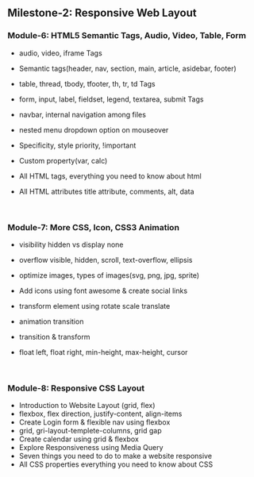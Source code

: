 ## Milestone-2: Responsive Web Layout

### Module-6: HTML5 Semantic Tags, Audio, Video, Table, Form

- audio, video, iframe Tags
- Semantic tags(header, nav, section, main, article, asidebar, footer)
- table, thread, tbody, tfooter, th, tr, td Tags
- form, input, label, fieldset, legend, textarea, submit Tags
- navbar, internal navigation among files
- nested menu dropdown option on mouseover
- Specificity, style priority, !important
- Custom property(var, calc)
- All HTML tags, everything you need to know about html
- All HTML attributes title attribute, comments, alt, data

  <br>

### Module-7: More CSS, Icon, CSS3 Animation

- visibility hidden vs display none
- overflow visible, hidden, scroll, text-overflow, ellipsis
- optimize images, types of images(svg, png, jpg, sprite)
- Add icons using font awesome & create social links
- transform element using rotate scale translate
- animation transition
- transition & transform
- float left, float right, min-height, max-height, cursor

  <br>

### Module-8: Responsive CSS Layout

- Introduction to Website Layout (grid, flex)
- flexbox, flex direction, justify-content, align-items
- Create Login form & flexible nav using flexbox
- grid, gri-layout-templete-columns, grid gap
- Create calendar using grid & flexbox
- Explore Responsiveness using Media Query
- Seven things you need to do to make a website responsive
- All CSS properties everything you need to know about CSS
